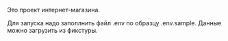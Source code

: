 Это проект интернет-магазина.

Для запуска надо заполлнить файл .env по образцу .env.sample.
Данные можно загрузить из фикстуры.